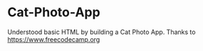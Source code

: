 # Cat-Photo-App
Understood basic HTML by building a Cat Photo App. Thanks to https://www.freecodecamp.org
